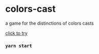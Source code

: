 # colors-cast 
a game for the distinctions of colors casts

[click to try](https://colorscast.onrender.com/)
### `yarn start`
